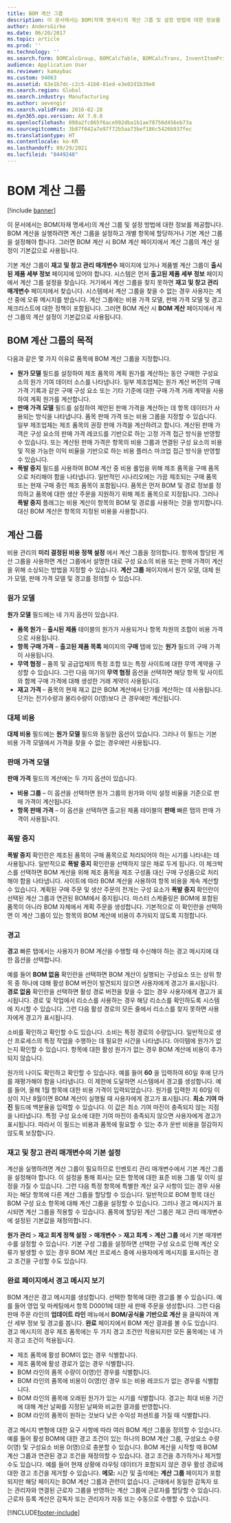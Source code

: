 ```yaml
---
title: BOM 계산 그룹
description: 이 문서에서는 BOM(자재 명세서)의 계산 그룹 및 설정 방법에 대한 정보를 제공합니다. BOM 계산을 실행하려면 계산 그룹을 설정하고 개별 항목에 할당하거나 기본 계산 그룹을 설정해야 합니다. 그러면 BOM 계산 시 BOM 계산 페이지에서 계산 그룹의 계산 설정이 기본값으로 사용됩니다.
author: AndersGirke
ms.date: 06/20/2017
ms.topic: article
ms.prod: ''
ms.technology: ''
ms.search.form: BOMCalcGroup, BOMCalcTable, BOMCalcTrans, InventItemPrice
audience: Application User
ms.reviewer: kamaybac
ms.custom: 94063
ms.assetid: 63e1b7dc-c2c5-41b0-81ed-e3e02d1b39e0
ms.search.region: Global
ms.search.industry: Manufacturing
ms.author: aevengir
ms.search.validFrom: 2016-02-28
ms.dyn365.ops.version: AX 7.0.0
ms.openlocfilehash: 098a2fc065f6ace992dba1b1ae78756d456eb73a
ms.sourcegitcommit: 3b87f042a7e97f72b5aa73bef186c5426b937fec
ms.translationtype: HT
ms.contentlocale: ko-KR
ms.lasthandoff: 09/29/2021
ms.locfileid: "8449248"
---
```

# <a name="bom-calculations-groups"></a>BOM 계산 그룹

[!include [banner](../includes/banner.md)]

이 문서에서는 BOM(자재 명세서)의 계산 그룹 및 설정 방법에 대한 정보를 제공합니다. BOM 계산을 실행하려면 계산 그룹을 설정하고 개별 항목에 할당하거나 기본 계산 그룹을 설정해야 합니다. 그러면 BOM 계산 시 BOM 계산 페이지에서 계산 그룹의 계산 설정이 기본값으로 사용됩니다. 

기본 계산 그룹이 **재고 및 창고 관리 매개변수** 페이지에 있거나 제품별 계산 그룹이 **출시된 제품 세부 정보** 페이지에 있어야 합니다. 시스템은 먼저 **출고된 제품 세부 정보** 페이지에서 계산 그룹 설정을 찾습니다. 거기에서 계산 그룹을 찾지 못하면 **재고 및 창고 관리 매개변수** 페이지에서 찾습니다. 시스템에서 계산 그룹을 찾을 수 없는 경우 사용자는 계산 중에 오류 메시지를 받습니다. 계산 그룹에는 비용 가격 모델, 판매 가격 모델 및 경고 체크리스트에 대한 정책이 포함됩니다. 그러면 BOM 계산 시 **BOM 계산** 페이지에서 계산 그룹의 계산 설정이 기본값으로 사용됩니다.

## <a name="purposes-of-bom-calculation-groups"></a>BOM 계산 그룹의 목적
다음과 같은 몇 가지 이유로 품목에 BOM 계산 그룹을 지정합니다.

-   **원가 모델** 필드를 설정하여 제조 품목의 계획 원가를 계산하는 동안 구매한 구성요소의 원가 기여 데이터 소스를 나타냅니다. 일부 제조업체는 원가 계산 버전의 구매 가격 기록과 같은 구매 구성 요소 또는 기타 기준에 대한 구매 가격 거래 계약을 사용하여 계획 원가를 계산합니다.
-   **판매 가격 모델** 필드를 설정하여 제안된 판매 가격을 계산하는 데 항목 데이터가 사용되는 방식을 나타냅니다. 품목 판매 가격 또는 비용 그룹을 지정할 수 있습니다. 일부 제조업체는 제조 품목의 권장 판매 가격을 계산하려고 합니다. 계산된 판매 가격은 구성 요소의 판매 가격 레코드를 기반으로 하는 고정 가격 접근 방식을 반영할 수 있습니다. 또는 계산된 판매 가격은 항목의 비용 그룹과 연결된 구성 요소의 비용 및 적용 가능한 이익 비율을 기반으로 하는 비용 플러스 마크업 접근 방식을 반영할 수 있습니다.
-   **폭발 중지** 필드를 사용하여 BOM 계산 중 비용 롤업을 위해 제조 품목을 구매 품목으로 처리해야 함을 나타냅니다. 일반적인 시나리오에는 가끔 제조되는 구매 품목 또는 현재 구매 중인 제조 품목이 포함됩니다. 품목은 먼저 BOM 및 경로 정보를 정의하고 품목에 대한 생산 주문을 지원하기 위해 제조 품목으로 지정됩니다. 그러나 **폭발 중지** 플래그는 비용 계산이 항목의 BOM 및 경로를 사용하는 것을 방지합니다. 대신 BOM 계산은 항목의 지정된 비용을 사용합니다.

## <a name="calculation-groups"></a>계산 그룹
비용 관리의 **미리 결정된 비용 정책 설정** 에서 계산 그룹을 정의합니다. 항목에 할당된 계산 그룹을 사용하면 계산 그룹에서 설명한 대로 구성 요소의 비용 또는 판매 가격이 계산을 위해 소싱되는 방법을 지정할 수 있습니다. **계산 그룹** 페이지에서 원가 모델, 대체 원가 모델, 판매 가격 모델 및 경고를 정의할 수 있습니다.

### <a name="cost-price-model"></a>원가 모델

**원가 모델** 필드에는 네 가지 옵션이 있습니다.

-   **품목 원가** – **출시된 제품** 테이블의 원가가 사용되거나 항목 차원의 조합이 비용 가격으로 사용됩니다.
-   **항목 구매 가격** – **출고된 제품 목록** 페이지의 **구매** 탭에 있는 **원가** 필드의 구매 가격이 사용됩니다.
-   **무역 협정** – 품목 및 공급업체의 특정 조합 또는 특정 사이트에 대한 무역 계약을 구성할 수 있습니다. 그런 다음 여기의 **무역 협정** 옵션을 선택하면 해당 항목 및 사이트와 함께 구매 가격에 대해 생성한 거래 계약이 사용됩니다.
-   **재고 가격** – 품목의 현재 재고 값은 BOM 계산에서 단가를 계산하는 데 사용됩니다. 단가는 전기수량과 물리수량이 0(영)보다 큰 경우에만 계산됩니다.

### <a name="alternative-cost-price"></a>대체 비용

**대체 비용** 필드에는 **원가 모델** 필드와 동일한 옵션이 있습니다. 그러나 이 필드는 기본 비용 가격 모델에서 가격을 찾을 수 없는 경우에만 사용됩니다.

### <a name="sales-price-model"></a>판매 가격 모델

**판매 가격** 필드의 계산에는 두 가지 옵션이 있습니다.

-   **비용 그룹** – 이 옵션을 선택하면 원가 그룹의 원가와 이익 설정 비율을 기준으로 판매 가격이 계산됩니다.
-   **항목 판매 가격** – 이 옵션을 선택하면 출고된 제품 테이블의 **판매** 빠른 탭의 판매 가격이 사용됩니다.

### <a name="stop-explosion"></a>폭발 중지

**폭발 중지** 확인란은 제조된 품목이 구매 품목으로 처리되어야 하는 시기를 나타내는 데 사용됩니다. 일반적으로 **폭발 중지** 확인란을 선택하지 않은 채로 두게 됩니다. 이 체크박스를 선택하면 BOM 계산을 위해 제조 품목을 제조 구성품 대신 구매 구성품으로 처리해야 함을 나타냅니다. 사이트에 따라 BOM 계산을 사용하여 항목 비용을 계속 계산할 수 있습니다. 계획된 구매 주문 및 생산 주문의 전개는 구성 요소가 **폭발 중지** 확인란이 선택된 계산 그룹과 연관된 BOM에서 중지됩니다. 마스터 스케줄링은 BOM에 포함된 품목이 아니라 BOM 자체에서 계획 주문을 생성합니다. 기본적으로 이 확인란을 선택하면 이 계산 그룹이 있는 항목의 BOM 계산에 비용이 추가되지 않도록 지정합니다.

### <a name="warnings"></a>경고

**경고** 빠른 탭에서는 사용자가 BOM 계산을 수행할 때 수신해야 하는 경고 메시지에 대한 옵션을 선택합니다. 

예를 들어 **BOM 없음** 확인란을 선택하면 BOM 계산이 실행되는 구성요소 또는 상위 항목 중 하나에 대해 활성 BOM 버전이 발견되지 않으면 사용자에게 경고가 표시됩니다. **경로 없음** 확인란을 선택하면 활성 경로 버전을 찾을 수 없는 경우 사용자에게 경고가 표시됩니다. 경로 및 작업에서 리소스를 사용하는 경우 해당 리소스를 확인하도록 시스템에 지시할 수 있습니다. 그런 다음 활성 경로의 모든 줄에서 리소스를 찾지 못하면 사용자에게 경고가 표시됩니다. 

소비를 확인하고 확인할 수도 있습니다. 소비는 특정 경로의 수량입니다. 일반적으로 생산 프로세스의 특정 작업을 수행하는 데 필요한 시간을 나타냅니다. 아이템에 원가가 없는지 확인할 수 있습니다. 항목에 대한 활성 원가가 없는 경우 BOM 계산에 비용이 추가되지 않습니다. 

원가의 나이도 확인하고 확인할 수 있습니다. 예를 들어 **60** 을 입력하여 60일 후에 단가를 재평가해야 함을 나타냅니다. 이 제한에 도달하면 시스템에서 경고를 생성합니다. 예를 들어, 올해 1월 항목에 대한 비용 가격이 입력되었습니다. 원가를 입력한 지 60일 이상이 지난 8월이면 BOM 계산이 실행될 때 사용자에게 경고가 표시됩니다. **최소 기여 마진** 필드에 백분율을 입력할 수 있습니다. 이 값은 최소 기여 마진이 충족되지 않는 지점을 나타냅니다. 특정 구성 요소에 대한 기여 마진이 충족되지 않으면 사용자에게 경고가 표시됩니다. 따라서 이 필드는 비용과 품목에 필요할 수 있는 추가 운반 비용을 절감하지 않도록 보장합니다.

### <a name="default-setup-in-inventory-and-warehouse-management-parameters"></a>재고 및 창고 관리 매개변수의 기본 설정

계산을 실행하려면 계산 그룹이 필요하므로 인벤토리 관리 매개변수에서 기본 계산 그룹을 설정해야 합니다. 이 설정을 통해 회사는 모든 항목에 대한 표준 비용 그룹 및 이익 설정을 가질 수 있습니다. 그런 다음 특정 항목에 특별한 계산 요구 사항이 있는 경우 사용자는 해당 항목에 다른 계산 그룹을 할당할 수 있습니다. 일반적으로 BOM 항목 대신 BOM 구성 요소 항목에 대해 계산 그룹을 설정할 수 있습니다. 그러나 경고 메시지가 표시되면 계산 그룹을 적용할 수 있습니다. 품목에 할당된 계산 그룹은 재고 관리 매개변수에 설정된 기본값을 재정의합니다. 

**원가 관리** &gt; **재고 회계 정책 설정** &gt; **매개변수** &gt; **재고 회계** &gt; **계산 그룹** 에서 기본 매개변수를 설정할 수 있습니다. 기본 구성 그룹을 설정하면 선택한 구성 요소로 인해 계산 오류가 발생할 수 있는 경우 BOM 계산 프로세스 중에 사용자에게 메시지를 표시하는 경고 조건을 구성할 수도 있습니다.

### <a name="view-warning-messages-on-the-complete-page"></a>완료 페이지에서 경고 메시지 보기

BOM 계산은 경고 메시지를 생성합니다. 선택한 항목에 대한 경고를 볼 수 있습니다. 예를 들어 영업 및 마케팅에서 항목 D0001에 대한 새 판매 주문을 생성합니다. 그런 다음 판매 주문 라인의 **업데이트 라인** 메뉴에서 **BOM/공식을 기반으로 계산** 을 클릭하여 계산 세부 정보 및 경고를 봅니다. **완료** 페이지에서 BOM 계산 결과를 볼 수도 있습니다. 경고 메시지의 경우 제조 품목에는 두 가지 경고 조건만 적용되지만 모든 품목에는 네 가지 경고 조건이 적용됩니다.
-   제조 품목에 활성 BOM이 없는 경우 식별합니다.
-   제조 품목에 활성 경로가 없는 경우 식별합니다.
-   BOM 라인의 품목 수량이 0(영)인 경우를 식별합니다.
-   BOM 라인의 품목에 비용이 0(영)인 경우 또는 비용 레코드가 없는 경우를 식별합니다.
-   BOM 라인의 품목에 오래된 원가가 있는 시기를 식별합니다. 경고는 최대 비용 기간에 대해 계산 날짜를 지정된 날짜와 비교한 결과를 반영합니다.
-   BOM 라인의 품목이 원하는 것보다 낮은 수익성 퍼센트를 가질 때 식별합니다.

경고 메시지 변형에 대한 요구 사항에 따라 여러 BOM 계산 그룹을 정의할 수 있습니다. 예를 들어 활성 BOM에 대한 경고 조건이 있는 하나의 BOM 계산 그룹, 구성요소 수량 0(영) 및 구성요소 비용 0(영)으로 충분할 수 있습니다. BOM 계산을 시작할 때 BOM 계산 그룹과 연관된 경고 조건을 재정의할 수 있습니다. 경고 조건을 추가하거나 제거할 수도 있습니다. 예를 들어 현재 상황에 라우팅 데이터가 포함되지 않은 경우 활성 경로에 대한 경고 조건을 제거할 수 있습니다. **메모:** 시간 및 출석에는 **계산 그룹** 페이지가 포함되지만 해당 페이지는 BOM 계산 그룹과 관련이 없습니다. 근태에서 동일한 감독자 또는 관리자와 연결된 근로자 그룹을 반영하는 계산 그룹에 근로자를 할당할 수 있습니다. 근로자 등록 계산은 감독자 또는 관리자가 자동 또는 수동으로 수행할 수 있습니다.





[!INCLUDE[footer-include](../../includes/footer-banner.md)]